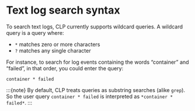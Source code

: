 # Text log search syntax

To search text logs, CLP currently supports wildcard queries. A wildcard query is a query where:

* `*` matches zero or more characters
* `?` matches any single character

For instance, to search for log events containing the words “container” and “failed”, in that
order, you could enter the query:

```
container * failed
```

:::{note}
By default, CLP treats queries as substring searches (alike `grep`). So the user query
`container * failed` is interpreted as `*container * failed*`.
:::
